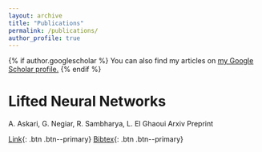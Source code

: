 ```yaml
---
layout: archive
title: "Publications"
permalink: /publications/
author_profile: true
---
```


{% if author.googlescholar %}
  You can also find my articles on <u><a href="{{author.googlescholar}}">my Google Scholar profile</a>.</u>
{% endif %}

<!-- {% include base_path %}

{% for post in site.publications reversed %}
  {% include archive-single.html %}
{% endfor %}
 -->

Lifted Neural Networks
======
A. Askari, G. Negiar, R. Sambharya, L. El Ghaoui
Arxiv Preprint

[Link](https://arxiv.org/pdf/1805.01532.pdf){: .btn .btn--primary}
[Bibtex](https://dblp.uni-trier.de/rec/journals/corr/abs-1805-01532.html?view=bibtex){: .btn .btn--primary}